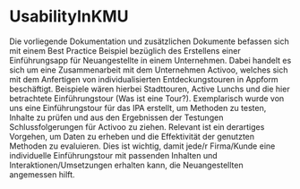 # UsabilityInKMU

Die vorliegende Dokumentation und zusätzlichen Dokumente befassen sich mit einem Best Practice Beispiel bezüglich des Erstellens einer Einführungsapp für Neuangestellte in einem Unternehmen. Dabei handelt es sich um eine Zusammenarbeit mit dem Unternehmen Activoo, welches sich mit dem Anfertigen von individualisierten Entdeckungstouren in Appform beschäftigt. Beispiele wären hierbei Stadttouren, Active Lunchs und die hier betrachtete Einführungstour (Was ist eine Tour?). Exemplarisch wurde von uns eine Einführungstour für das IPA erstellt, um Methoden zu testen, Inhalte zu prüfen und aus den Ergebnissen der Testungen Schlussfolgerungen für Activoo zu ziehen. Relevant ist ein derartiges Vorgehen, um Daten zu erheben und die Effektivität der genutzten Methoden zu evaluieren. Dies ist wichtig, damit jede/r Firma/Kunde eine individuelle Einführungstour mit passenden Inhalten und Interaktionen/Umsetzungen erhalten kann, die Neuangestellten angemessen hilft.
